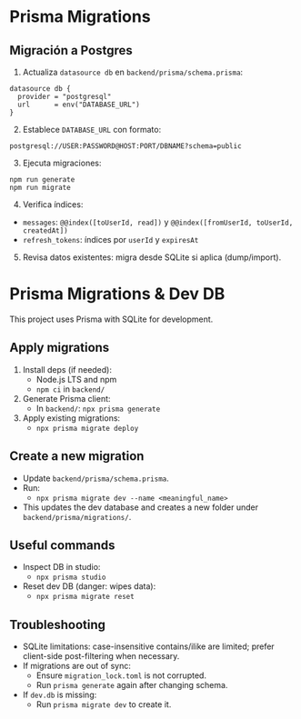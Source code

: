 # Prisma Migrations

## Migración a Postgres

1. Actualiza `datasource db` en `backend/prisma/schema.prisma`:

```
datasource db {
  provider = "postgresql"
  url      = env("DATABASE_URL")
}
```

2. Establece `DATABASE_URL` con formato:

```
postgresql://USER:PASSWORD@HOST:PORT/DBNAME?schema=public
```

3. Ejecuta migraciones:

```
npm run generate
npm run migrate
```

4. Verifica índices:
- `messages`: `@@index([toUserId, read])` y `@@index([fromUserId, toUserId, createdAt])`
- `refresh_tokens`: índices por `userId` y `expiresAt`

5. Revisa datos existentes: migra desde SQLite si aplica (dump/import).

# Prisma Migrations & Dev DB

This project uses Prisma with SQLite for development.

## Apply migrations

1. Install deps (if needed):
   - Node.js LTS and npm
   - `npm ci` in `backend/`
2. Generate Prisma client:
   - In `backend/`: `npx prisma generate`
3. Apply existing migrations:
   - `npx prisma migrate deploy`

## Create a new migration

- Update `backend/prisma/schema.prisma`.
- Run:
  - `npx prisma migrate dev --name <meaningful_name>`
- This updates the dev database and creates a new folder under `backend/prisma/migrations/`.

## Useful commands

- Inspect DB in studio:
  - `npx prisma studio`
- Reset dev DB (danger: wipes data):
  - `npx prisma migrate reset`

## Troubleshooting

- SQLite limitations: case-insensitive contains/ilike are limited; prefer client-side post-filtering when necessary.
- If migrations are out of sync:
  - Ensure `migration_lock.toml` is not corrupted.
  - Run `prisma generate` again after changing schema.
- If `dev.db` is missing:
  - Run `prisma migrate dev` to create it.
